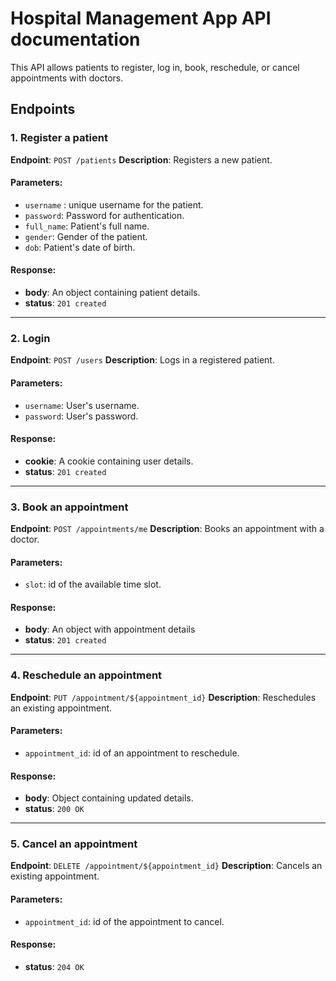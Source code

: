 # Hospital Management App API documentation

This API allows patients to register, log in, book, reschedule, or cancel appointments with doctors.

## **Endpoints**

### 1. Register a patient

**Endpoint**: `POST /patients`
**Description**: Registers a new patient.

#### Parameters:

- `username` : unique username for the patient.
- `password`: Password for authentication.
- `full_name`: Patient's full name.
- `gender`: Gender of the patient.
- `dob`: Patient's date of birth.

#### Response:

- **body**: An object containing patient details.
- **status**: `201 created`

---

### 2. Login

**Endpoint**: `POST /users`
**Description**: Logs in a registered patient.

#### Parameters:

- `username`: User's username.
- `password`: User's password.

#### Response:

- **cookie**: A cookie containing user details.
- **status**: `201 created`

---

### 3. Book an appointment

**Endpoint**: `POST /appointments/me`
**Description**: Books an appointment with a doctor.

#### Parameters:

- `slot`: id of the available time slot.

#### Response:

- **body**: An object with appointment details
- **status**: `201 created`

---

### 4. Reschedule an appointment

**Endpoint**: `PUT /appointment/${appointment_id}`
**Description**: Reschedules an existing appointment.

#### Parameters:

- `appointment_id`: id of an appointment to reschedule.

#### Response:

- **body**: Object containing updated details.
- **status**: `200 OK`

---

### 5. Cancel an appointment

**Endpoint**: `DELETE /appointment/${appointment_id}`
**Description**: Cancels an existing appointment.

#### Parameters:

- `appointment_id`: id of the appointment to cancel.

#### Response:

- **status**: `204 OK`
